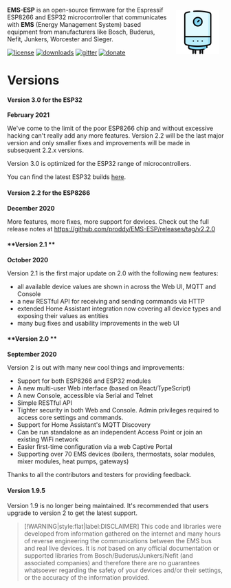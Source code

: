 <img style="margin: 10px 10px; float:right; width:20%" src="_media/logo/boiler.svg" alt="EMS-ESP Logo"></img>

**EMS-ESP** is an open-source firmware for the Espressif ESP8266 and ESP32 microcontroller that communicates with **EMS** (Energy Management System) based equipment from manufacturers like Bosch, Buderus, Nefit, Junkers, Worcester and Sieger.

[![license](https://img.shields.io/github/license/proddy/EMS-ESP.svg)](LICENSE)
[![downloads](https://img.shields.io/github/downloads/proddy/EMS-ESP/total.svg)](https://github.com/proddy/EMS-ESP/releases)
[![gitter](https://img.shields.io/gitter/room/EMS-ESP/EMS-ESP.svg)](https://gitter.im/EMS-ESP/community)
[![donate](https://img.shields.io/badge/donate-PayPal-blue.svg)](https://www.paypal.com/paypalme/prderbyshire/2)

# Versions

<!-- tabs:start -->

#### **Version 3.0 for the ESP32**
**February 2021**

We've come to the limit of the poor ESP8266 chip and without excessive hacking can't really add any more features. Version 2.2 will be the last major version and only smaller fixes and improvements will be made in subsequent 2.2.x versions.

Version 3.0 is optimized for the ESP32 range of microcontrollers.

You can find the latest ESP32 builds [here](https://github.com/proddy/EMS-ESP/releases/tag/esp32_dev).

#### **Version 2.2 for the ESP8266**
**December 2020**

More features, more fixes, more support for devices. Check out the full release notes at https://github.com/proddy/EMS-ESP/releases/tag/v2.2.0

#### **Version 2.1 **
**October 2020**

Version 2.1 is the first major update on 2.0 with the following new features:

- all available device values are shown in across the Web UI, MQTT and Console
- a new RESTful API for receiving and sending commands via HTTP
- extended Home Assistant integration now covering all device types and exposing their values as entities
- many bug fixes and usability improvements in the web UI

#### **Version 2.0 **
**September 2020**

Version 2 is out with many new cool things and improvements:

- Support for both ESP8266 and ESP32 modules
- A new multi-user Web interface (based on React/TypeScript)
- A new Console, accessible via Serial and Telnet
- Simple RESTful API
- Tighter security in both Web and Console. Admin privileges required to access core settings and commands.
- Support for Home Assistant's MQTT Discovery
- Can be run standalone as an independent Access Point or join an existing WiFi network
- Easier first-time configuration via a web Captive Portal
- Supporting over 70 EMS devices (boilers, thermostats, solar modules, mixer modules, heat pumps, gateways)

Thanks to all the contributors and testers for providing feedback.

#### **Version 1.9.5**

Version 1.9 is no longer being maintained. It's recommended that users upgrade to version 2 to get the latest support.
 
<!-- tabs:end -->

> [!WARNING|style:flat|label:DISCLAIMER]
> This code and libraries were developed from information gathered on the internet and many hours of reverse engineering the communications between the EMS bus and real live devices. It is _not_ based on any official documentation or supported libraries from Bosch/Buderus/Junkers/Nefit (and associated companies) and therefore there are no guarantees whatsoever regarding the safety of your devices and/or their settings, or the accuracy of the information provided.
